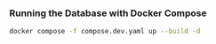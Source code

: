 ### Running the Database with Docker Compose

```bash
docker compose -f compose.dev.yaml up --build -d
```
